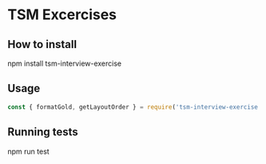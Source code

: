 # TSM Excercises

## How to install

npm install tsm-interview-exercise

## Usage

```javascript
const { formatGold, getLayoutOrder } = require('tsm-interview-exercise');
```

## Running tests

npm run test
